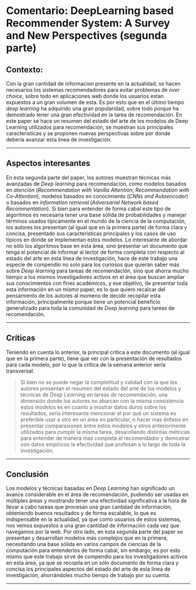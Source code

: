 # Comentario: DeepLearning based Recommender System: A Survey and New Perspectives (segunda parte)

## Contexto:
Con la gran cantidad de informacion presente en la actualidad, se hacen necesarios los sistemas recomendadores para evitar problemas de *over choice*, sobre todo en aplicaciones web donde los usuarios estan expuestos a un gran volumen de esta. Es por esto que en el último tiempo  *deep learning* ha adquirido una gran popularidad, sobre todo porque ha demostrado tener una gran efectividad en la tarea de recomendación. En este paper se hace un resumen del estado del arte de los modelos de Deep Learning utilizados para recomendación, se muestran sus principales características y se proponen nuevas perspectivas sobre por donde debería avanzar esta linea de investigación.

---
## Aspectos interesantes

En esta segunda parte del paper, los autores muestran técnicas más avanzadas de *Deep learning* para recomendación, como modelos basados en *atención* (*Recommendation with Vanilla Attention*, *Recommendation with Co-Attention*), modelos basados en conocimiento (*CNNs and Autoencoder*) o basados en *information retrieval* (*Adversarial Network based Recommentation*). Si bien para entender de forma cabal este tipo de algoritmos es necesaria tener una base sólida de probabilidades y manejar  términos usados típicamente en el mundo de la ciencia de la computación, los autores los presentan (al igual que en la primera parte) de forma clara y concisa, presentado sus características principales y los casos de uso típicos en donde se implementan estos modelos. Lo interesante de abordar no sólo los algoritmos base en esta área, sino presentar un documento que tenga el potencial de informar al lector de forma completa con respecto al estado del arte en esta línea de investigación, hace de este trabajo una especie de compendio no solo para los curiosos que quieran saber más sobre *Deep learning* para tareas de recomendación, sino que ahorra mucho tiempo a los mismos investigadores activos en el área que buscan ampliar sus conocimientos con fines académicos, y ese objetivo, de presentar toda esta información en un mismo paper, es lo que quiero recalcar del pensamiento de los autores al momeno de decidir recopilar esta información, principalmente porque tiene un potencial beneficio generalizado para toda la comunidad de *Deep learning* para tareas de recomendación.
 

---
## Críticas

Teniendo en cuenta lo anterior, la principal crítica a este documento (al igual que en la primera parte), tiene que ver con la presentación de resultados para cada modelo, por lo que la crítica de la semana anterior sería transversal.

>Si bien no se puede negar la completitud y calidad con la que los autores presentan el resumen del estado del arte de los modelos y técnicas de *Deep Learning* en tareas de recomendación, una dimensión donde los autores no abarcan con la misma consistencia estos modelos es en cuanto a mostrar datos duros sobre los resultados, sería interesante mencionar el por qué un sistema es preferible usar a otro en un área en particular, o hacer mas énfasis en presentar comparasiones entre estos modelos y otros anteriormente utilizados para cumplir la misma tarea, desarollando distintas métricas para entender de manera mas completa el recomendador y demostrar con datos empíricos la efectividad que profesan a lo largo de toda la investigación.

---
## Conclusión

Los modelos y técnicas basadas en *Deep Learning*  han significado un avance considerable en el área de recomendación, pudiendo ser usadas en múltiples áreas y mostrando tener una efectividad significativa a la hora de llevar a cabo tareas que procesan una gran cantidad de información, obteniendo buenos resultados y de forma escalable, lo que es indispensable en la actualidad, ya que como usuarios de estos sistemas, nos vemos expuestos a una gran cantidad de información cada vez que navegamos por la web. Por otro lado, en esta segunda parte del paper se presentan y desarrollan modelos más complejos que en la primera, necesitando una base sólida en varios campos de ciencias de la computación para entenderlos de forma cabal, sin embargo, es por esto mismo que este trabajo sirve de compendio para los investigadores activos en esta área, ya que se recopila en un sólo documento de forma clara y concisa los principales aspectos del estado del arte de esta línea de investigación, ahorrándoles mucho tiempo de trabajo por su cuenta.

---